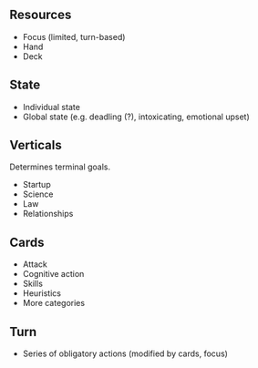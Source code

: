 ## Resources
* Focus (limited, turn-based)
* Hand
* Deck

## State
* Individual state
* Global state (e.g. deadling (?), intoxicating, emotional upset)

## Verticals
Determines terminal goals.
* Startup
* Science
* Law
* Relationships

## Cards
* Attack
* Cognitive action
* Skills
* Heuristics
* More categories

## Turn
* Series of obligatory actions (modified by cards, focus)
